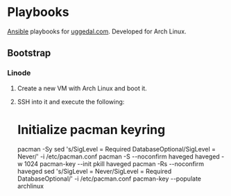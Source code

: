 Playbooks
=========

[Ansible][a] playbooks for [uggedal.com][u]. Developed for Arch Linux.

Bootstrap
---------

### Linode

1. Create a new VM with Arch Linux and boot it.
2. SSH into it and execute the following:

   # Initialize pacman keyring
   pacman -Sy
   sed 's/SigLevel    = Required DatabaseOptional/SigLevel = Never/' -i /etc/pacman.conf
   pacman -S --noconfirm haveged
   haveged -w 1024
   pacman-key --init
   pkill haveged
   pacman -Rs --noconfirm haveged
   sed 's/SigLevel = Never/SigLevel    = Required DatabaseOptional/' -i /etc/pacman.conf
   pacman-key --populate archlinux

[a]: http://ansibleworks.com/
[u]: http://uggedal.com/
